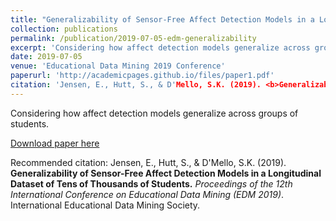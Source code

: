 ```yaml
---
title: "Generalizability of Sensor-Free Affect Detection Models in a Longitudinal Dataset of Tens of Thousands of Students"
collection: publications
permalink: /publication/2019-07-05-edm-generalizability
excerpt: 'Considering how affect detection models generalize across groups of students.'
date: 2019-07-05
venue: 'Educational Data Mining 2019 Conference'
paperurl: 'http://academicpages.github.io/files/paper1.pdf'
citation: 'Jensen, E., Hutt, S., & D'Mello, S.K. (2019). <b>Generalizability of Sensor-Free Affect Detection Models in a Longitudinal Dataset of Tens of Thousands of Students.</b> <i>Proceedings of the 12th International Conference on Educational Data Mining (EDM 2019)</i>. International Educational Data Mining Society.'
---
```

Considering how affect detection models generalize across groups of students.

[Download paper here](https://drive.google.com/file/d/1kRyhcP9Wxd74xiZMsGW89dNO5sBVtAx1/view)

Recommended citation: Jensen, E., Hutt, S., & D'Mello, S.K. (2019). <b>Generalizability of Sensor-Free Affect Detection Models in a Longitudinal Dataset of Tens of Thousands of Students.</b> <i>Proceedings of the 12th International Conference on Educational Data Mining (EDM 2019)</i>. International Educational Data Mining Society.
